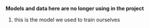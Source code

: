 **Models and data here are no longer using in the project**

1. this is the model we used to train ourselves